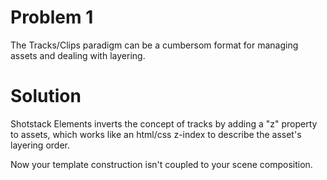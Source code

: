 # Problem 1
The Tracks/Clips paradigm can be a cumbersom format for managing assets and dealing with layering.

# Solution
Shotstack Elements inverts the concept of tracks by adding a "z" property to assets, which works like an html/css z-index to describe the asset's layering order.

Now your template construction isn't coupled to your scene composition.
